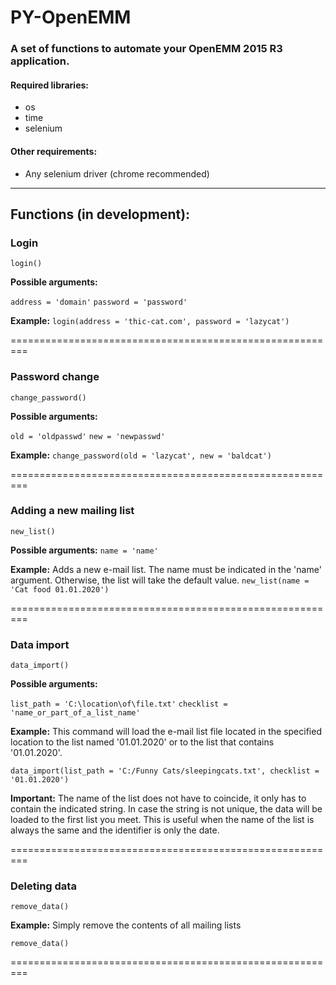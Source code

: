 # PY-OpenEMM
### A set of functions to automate your OpenEMM 2015 R3 application.

#### Required libraries:

- os
- time
- selenium

#### Other requirements:

- Any selenium driver (chrome recommended)

------------


##  Functions (in development):

### Login
 `login()`


**Possible arguments:**

`address = 'domain'`
`password = 'password'`

**Example:**
`login(address = 'thic-cat.com', password = 'lazycat')`


=========================================================

### Password change
`change_password()`

**Possible arguments:**

`old = 'oldpasswd'`
`new = 'newpasswd'`

**Example:**
`change_password(old = 'lazycat', new = 'baldcat')`


=========================================================

### Adding a new mailing list
`new_list()`

**Possible arguments:**
`name = 'name'`

**Example:**
Adds a new e-mail list. The name must be indicated in the 'name' argument. Otherwise, the list will take the default value.
`new_list(name = 'Cat food 01.01.2020')`


=========================================================

### Data import
`data_import()`

**Possible arguments:**

`list_path = 'C:\location\of\file.txt'`
`checklist = 'name_or_part_of_a_list_name'`

**Example:**
This command will load the e-mail list file located in the specified location to the list named '01.01.2020' or to the list that contains '01.01.2020'.

`data_import(list_path = 'C:/Funny Cats/sleepingcats.txt', checklist = '01.01.2020')`

**Important:** The name of the list does not have to coincide, it only has to contain the indicated string. In case the string is not unique, the data will be loaded to the first list you meet. This is useful when the name of the list is always the same and the identifier is only the date.


=========================================================

### Deleting data
`remove_data()`


**Example:**
Simply remove the contents of all mailing lists

`remove_data()`




=========================================================

